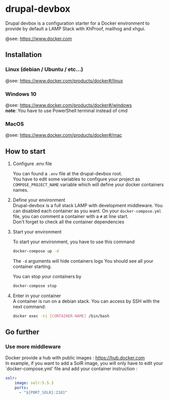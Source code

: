 # drupal-devbox

Drupal devbox is a configuration starter for a Docker environment to provide by default a LAMP Stack with XhProof, mailhog and xhgui.

@see: https://www.docker.com

## Installation
### Linux (debian / Ubuntu / etc...)
@see: https://www.docker.com/products/docker#/linux
### Windows 10
@see: https://www.docker.com/products/docker#/windows  
**note**: You have to use PowerShell terminal instead of cmd

### MacOS
@see: https://www.docker.com/products/docker#/mac  


## How to start
1. Configure .env file

   You can found a `.env` file at the drupal-devbox root.  
   You have to edit some variables to configure your project as `COMPOSE_PROJECT_NAME` variable which will define your docker containers names.

2. Define your environment  
   Drupal-devbox is a full stack LAMP with development middleware. You can disabled each container as you want. 
   On your `docker-compose.yml` file, you can comment a container with a `#` at line start.  
   Don't forget to check all the container dependencies  

3. Start your environment 

   To start your environment, you have to use this command  
   ```bash
   docker-compose up -d
   ```
   The `-d` arguments will hide containers logs
   You should see all your container starting.  
   
   
   You can stop your containers by  
   ```bash
   docker-compose stop
   ```
4. Enter in your container  
   A container is run on a debian stack. You can access by SSH with the next command:  

   ```bash
   docker exec -ti [CONTAINER-NAME] /bin/bash
   ```

## Go further  
### Use more middleware
Docker provide a hub with public images : https://hub.docker.com  
In example, if you want to add a SolR image, you will only have to edit your `docker-compose.yml' file and add your container instruction :
```yml
solr:
    image: solr:5.5.3
    ports:
      - "${PORT_SOLR}:2181"
```
